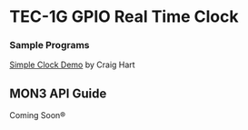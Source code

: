 # TEC-1G GPIO Real Time Clock
### Sample Programs

[Simple Clock Demo](./ClockDemo/Readme.md) by Craig Hart

## MON3 API Guide
Coming Soon®
